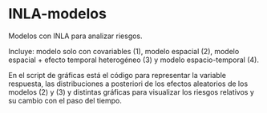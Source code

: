 # INLA-modelos
Modelos con INLA para analizar riesgos. 

Incluye: 
        modelo solo con covariables (1), 
        modelo espacial (2), modelo espacial + efecto temporal heterogéneo (3) y
        modelo espacio-temporal (4). 
        
En el script de gráficas está el código para representar la variable respuesta, 
las distribuciones a posteriori de los efectos aleatorios de los modelos (2) y (3) 
y distintas gráficas para visualizar los riesgos relativos y su cambio con el paso del tiempo.
